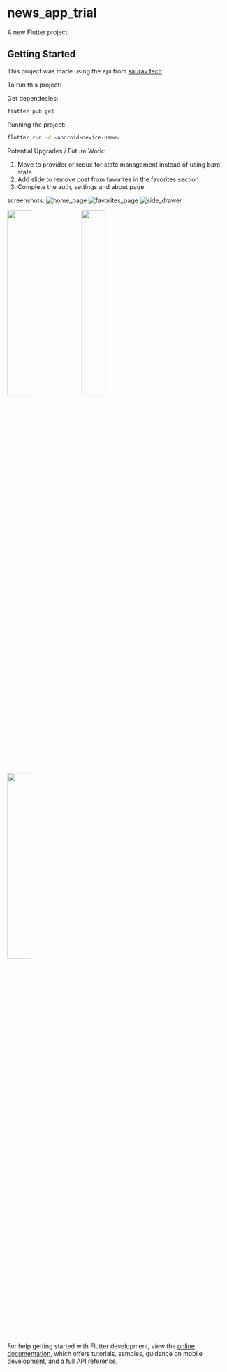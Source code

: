 # news_app_trial

A new Flutter project.

## Getting Started

This project was made using the api from [saurav tech](https://documenter.getpostman.com/view/3479169/Szf7zncp?version=latest)

To run this project: 

Get dependecies:
```bash
flutter pub get
```
Running the project: 
```bash
flutter run -d <android-device-name>
```

Potential Upgrades / Future Work:
1) Move to provider or redux for state management instead of using bare state
2) Add slide to remove post from favorites in the favorites section 
3) Complete the auth, settings and about page 

screenshots: 
![home_page](https://raw.githubusercontent.com/Aggerio/Flutter-News-App/Master/screenshots/homepag.png)
![favorites_page](https://raw.githubusercontent.com/Aggerio/Flutter-News-App/Master/screenshots/favorites.png)
![side_drawer](https://raw.githubusercontent.com/Aggerio/Flutter-News-App/Master/screenshots/side_drawer.png)

<p float="left">
  <img src="https://raw.githubusercontent.com/Aggerio/Flutter-News-App/Master/screenshots/homepag.png" width="33%" />
  <img src="https://raw.githubusercontent.com/Aggerio/Flutter-News-App/Master/screenshots/favorites.png" width="33%" />
  <img src="https://raw.githubusercontent.com/Aggerio/Flutter-News-App/Master/screenshots/side_drawer.png" width="33%" />
</p>

For help getting started with Flutter development, view the
[online documentation](https://docs.flutter.dev/), which offers tutorials,
samples, guidance on mobile development, and a full API reference.
